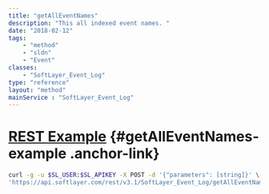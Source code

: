 ```yaml
---
title: "getAllEventNames"
description: "This all indexed event names. "
date: "2018-02-12"
tags:
    - "method"
    - "sldn"
    - "Event"
classes:
    - "SoftLayer_Event_Log"
type: "reference"
layout: "method"
mainService : "SoftLayer_Event_Log"
---
```


# [REST Example](#getAllEventNames-example) <a href="/article/rest/"><i class="fas fa-question"></i></a> {#getAllEventNames-example .anchor-link} 
```bash
curl -g -u $SL_USER:$SL_APIKEY -X POST -d '{"parameters": [string]}' \
'https://api.softlayer.com/rest/v3.1/SoftLayer_Event_Log/getAllEventNames'
```
